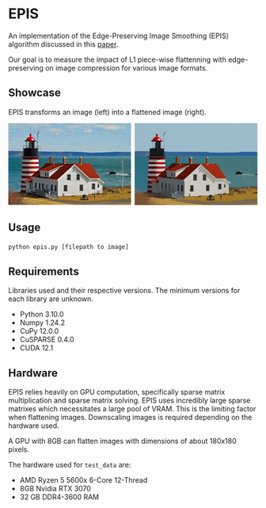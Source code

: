 # EPIS
An implementation of the Edge-Preserving Image Smoothing (EPIS) algorithm discussed in this [paper](https://cseweb.ucsd.edu/~bisai/papers/SIGGRAPH15_IntrinsicDecomposition.pdf).

Our goal is to measure the impact of L1 piece-wise flattenning with edge-preserving on image compression for various image formats.

## Showcase

EPIS transforms an image (left) into a flattened image (right).

![EPIS showcase](./README_data/epis_showcase.png)

## Usage

```bash
python epis.py [filepath to image]
```

## Requirements

Libraries used and their respective versions. The minimum versions for each library are unknown.

* Python 3.10.0
* Numpy 1.24.2
* CuPy 12.0.0
* CuSPARSE 0.4.0
* CUDA 12.1

## Hardware

EPIS relies heavily on GPU computation, specifically sparse matrix multiplication and sparse matrix solving.
EPIS uses incredibly large sparse matrixes which necessitates a large pool of VRAM. This is the limiting factor
when flattening images. Downscaling images is required depending on the hardware used.

A GPU with 8GB can flatten images with dimensions of about 180x180 pixels.

The hardware used for `test_data` are:
* AMD Ryzen 5 5600x 6-Core 12-Thread
* 8GB Nvidia RTX 3070
* 32 GB DDR4-3600 RAM